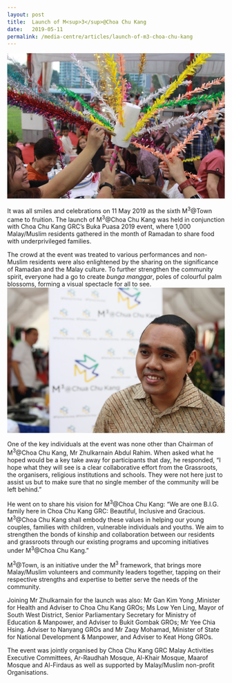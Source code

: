 ```yaml
---
layout: post
title:  Launch of M<sup>3</sup>@Choa Chu Kang  
date:   2019-05-11
permalink: /media-centre/articles/launch-of-m3-choa-chu-kang
---
```


![Launch of M3@Choa Chu Kang](/images/articles/cck-launch-1.jpg)

It was all smiles and celebrations on 11 May 2019 as the sixth M<sup>3</sup>@Town came to fruition. The launch of M<sup>3</sup>@Choa Chu Kang was held in conjunction with Choa Chu Kang GRC’s Buka Puasa 2019 event, where 1,000 Malay/Muslim residents gathered in the month of Ramadan to share food with underprivileged families.

The crowd at the event was treated to various performances and non-Muslim residents were also enlightened by the sharing on the significance of Ramadan and the Malay culture. To further strengthen the community spirit, everyone had a go to create *bunga manggar*, poles of colourful palm blossoms, forming a visual spectacle for all to see.
![Launch of M3@Choa Chu Kang](/images/articles/cck-launch-2.jpg)

One of the key individuals at the event was none other than Chairman of M<sup>3</sup>@Choa Chu Kang, Mr Zhulkarnain Abdul Rahim. When asked what he hoped would be a key take away for participants that day, he responded, “I hope what they will see is a clear collaborative effort from the Grassroots, the organisers, religious institutions and schools. They were not here just to assist us but to make sure that no single member of the community will be left behind.”

He went on to share his vision for M<sup>3</sup>@Choa Chu Kang: “We are one B.I.G. family here in Choa Chu Kang GRC: Beautiful, Inclusive and Gracious. M<sup>3</sup>@Choa Chu Kang shall embody these values in helping our young couples, families with children, vulnerable individuals and youths. We aim to strengthen the bonds of kinship and collaboration between our residents and grassroots through our existing programs and upcoming initiatives under M<sup>3</sup>@Choa Chu Kang.” 

M<sup>3</sup>@Town, is an initiative under the M<sup>3</sup> framework, that brings more Malay/Muslim volunteers and community leaders together, tapping on their respective strengths and expertise to better serve the needs of the community. 

Joining Mr Zhulkarnain for the launch was also: Mr Gan Kim Yong ,Minister for Health and Adviser to Choa Chu Kang GROs; Ms Low Yen Ling, Mayor of South West District, Senior Parliamentary Secretary for Ministry of Education & Manpower, and Adviser to Bukit Gombak GROs; Mr Yee Chia Hsing. Adviser to Nanyang GROs and Mr Zaqy Mohamad, Minister of State for National Development & Manpower, and Adviser to Keat Hong GROs.

The event was jointly organised by Choa Chu Kang GRC Malay Activities Executive Committees, Ar-Raudhah Mosque, Al-Khair Mosque, Maarof Mosque and Al-Firdaus as well as supported by Malay/Muslim non-profit Organisations. 
 
